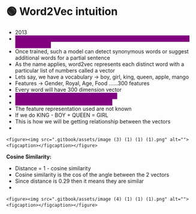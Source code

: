 # 🟢 Word2Vec intuition

* 2013
* <mark style="color:purple;background-color:purple;">**Uses a neural network model to learn word associations from a large corpus of text**</mark>
* Once trained, such a model can detect synonymous words or suggest additional words for a partial sentence
* As the name applies, word2vec represents each distinct word with a particular list of numbers called a vector
* Lets say, we have a vocabulary -> boy, girl, king, queen, apple, mango
* Features -> Gender, Royal, Age, Food ......300 features
* Every word will have 300 dimension vector
* <mark style="color:purple;background-color:purple;">**We can have any number of dimensions**</mark>
* <mark style="color:purple;background-color:purple;">**Vector for similar words will be similar**</mark>
* The feature representation used are not known
* If we do KING - BOY + QUEEN = GIRL
* This is how we will be getting relationship between the vectors
*

    <figure><img src=".gitbook/assets/image (3) (1) (1) (1).png" alt=""><figcaption></figcaption></figure>

**Cosine Similarity:**

* &#x20;Distance = 1 - cosine similarity
* Cosine similarity is the cos of the angle between the 2 vectors
* Since distance is 0.29 then it means they are similar
*

    <figure><img src=".gitbook/assets/image (4) (1) (1) (1).png" alt=""><figcaption></figcaption></figure>
